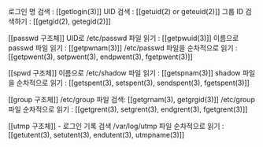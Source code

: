 로그인 명 검색 : [[getlogin(3)]]
UID 검색 : [[getuid(2) or geteuid(2)]]
그룹 ID 검색하기 : [[getgid(2), getegid(2)]]

[[passwd 구조체]]
UID로   /etc/passwd 파일 읽기 : [[getpwuid(3)]]
이름으로 passwd 파일 읽기 : [[getpwnam(3)]]
/etc/passwd 파일을 순차적으로 읽기 : [[getpwent(3), setpwent(3), endpwent(3), fgetpwent(3)]]

[[spwd 구조체]]
이름으로 /etc/shadow 파일 읽기 : [[getspnam(3)]]
shadow 파일을 순차적으로 읽기 : [[getspent(3), setspent(3), sendspent(3), fgetspent(3)]]

[[group 구조체]]
/etc/group 파일 검색: [[getgrnam(3), getgrgid(3)]]
/etc/group 파일 순차적으로 읽기 : [[getgrent(3), setgrent(3), endgrent(3), fgetgrent(3)]]


[[utmp 구조체]] - 로그인 기록 검색
/var/log/utmp 파일 순차적으로 읽기 : [[getutent(3), setutent(3), endutent(3), utmpname(3)]]
